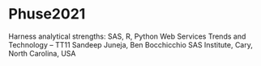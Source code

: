 # Phuse2021
Harness analytical strengths: SAS, R, Python Web Services 
Trends and Technology – TT11
Sandeep Juneja, Ben Bocchicchio
SAS Institute, Cary, North Carolina, USA

